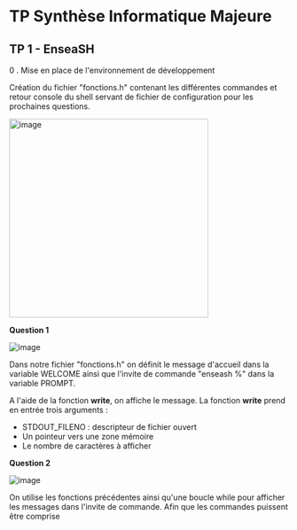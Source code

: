 # TP Synthèse Informatique Majeure
## TP 1 - EnseaSH

0 . Mise en place de l'environnement de développement 

Création du fichier "fonctions.h" contenant les différentes commandes et retour console du shell servant de fichier
de configuration pour les prochaines questions.

<img width="359" alt="image" src="https://github.com/Im4dENSEA/TPSyntheseInfo/assets/146735291/b8153274-d756-42c8-8e43-e0a5fe815619">


**Question 1** 


![image](https://github.com/Im4dENSEA/TPSyntheseInfo/assets/146735291/131f62d7-4b0b-42c5-a1d7-1b3efa76d208)

Dans notre fichier "fonctions.h" on définit le message d'accueil dans la variable WELCOME ainsi
que l'invite de commande "enseash %" dans la variable PROMPT.

 A l'aide de la fonction __write__, on affiche le message.
 La fonction __write__ prend en entrée trois arguments :
 - STDOUT_FILENO : descripteur de fichier ouvert
 - Un pointeur vers une zone mémoire
 - Le nombre de caractères à afficher


**Question 2**


![image](https://github.com/Im4dENSEA/TPSyntheseInfo/assets/146735291/122cf2ea-32aa-40f9-88db-bfdeaf8b6eec)

On utilise les fonctions précédentes ainsi qu'une boucle while pour afficher les messages dans l'invite de commande.
Afin que les commandes puissent être comprise
